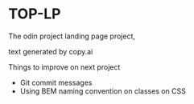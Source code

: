 # TOP-LP
The odin project landing page project,

text generated by copy.ai

Things to improve on next project

- Git commit messages
- Using BEM naming convention on classes on CSS

